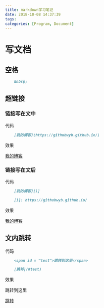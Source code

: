 ```yaml
---
title: markdown学习笔记
date: 2018-10-08 14:37:39
tags: 
categories: [Program, Document]
---
```


# 写文档

## 空格

```markdown
    &nbsp;
```

## 超链接

### 链接写在文中

代码

```markdown
    [我的博客](https://githubwyb.github.io/)
```

效果

[我的博客](https://githubwyb.github.io/)

### 链接写在文后

代码

```markdown
    [我的博客][1]

    [1]: https://githubwyb.github.io/
```

效果

[我的博客][1]

[1]: https://githubwyb.github.io/

## 文内跳转

代码

```markdown
    <span id = "test">跳转到这里</span>

    [跳转](#test)
```

效果

<span id = "test">跳转到这里</span>

[跳转](#test)